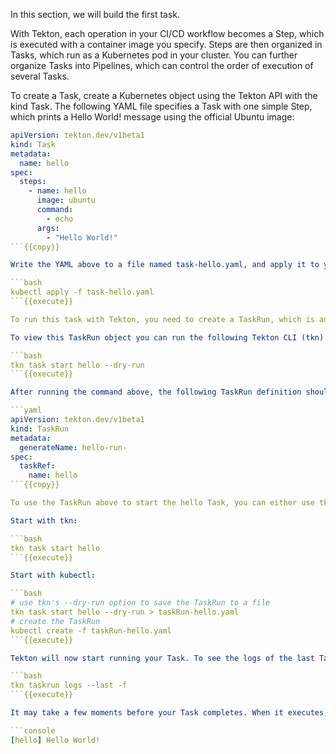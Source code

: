 In this section, we will build the first task.

With Tekton, each operation in your CI/CD workflow becomes a Step, which is executed with a container image you specify. Steps are then organized in Tasks, which run as a Kubernetes pod in your cluster. You can further organize Tasks into Pipelines, which can control the order of execution of several Tasks.

To create a Task, create a Kubernetes object using the Tekton API with the kind Task. The following YAML file specifies a Task with one simple Step, which prints a Hello World! message using the official Ubuntu image:

```yaml
apiVersion: tekton.dev/v1beta1
kind: Task
metadata:
  name: hello
spec:
  steps:
    - name: hello
      image: ubuntu
      command:
        - echo
      args:
        - "Hello World!"
```{{copy}}

Write the YAML above to a file named task-hello.yaml, and apply it to your Kubernetes cluster:

```bash
kubectl apply -f task-hello.yaml
```{{execute}}

To run this task with Tekton, you need to create a TaskRun, which is another Kubernetes object used to specify run time information for a Task.

To view this TaskRun object you can run the following Tekton CLI (tkn) command:

```bash
tkn task start hello --dry-run
```{{execute}}

After running the command above, the following TaskRun definition should be shown:

```yaml
apiVersion: tekton.dev/v1beta1
kind: TaskRun
metadata:
  generateName: hello-run-
spec:
  taskRef:
    name: hello
```{{copy}}

To use the TaskRun above to start the hello Task, you can either use tkn or kubectl.

Start with tkn:

```bash
tkn task start hello
```{{execute}}

Start with kubectl:

```bash
# use tkn's --dry-run option to save the TaskRun to a file
tkn task start hello --dry-run > taskRun-hello.yaml
# create the TaskRun
kubectl create -f taskRun-hello.yaml
```{{execute}}

Tekton will now start running your Task. To see the logs of the last TaskRun, run the following tkn command:

```bash
tkn taskrun logs --last -f
```{{execute}}

It may take a few moments before your Task completes. When it executes, it should show the following output:

```console
[hello] Hello World!
```
